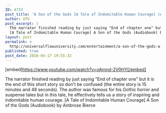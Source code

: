 ```yaml
---
ID: 4733
post_title: 'A Son of the Gods [A Tale of Indomitable Human Courage] (Audiobook)'
author: UfU
post_excerpt: |
  The narrator finished reading by just saying "End of chapter one" but it is the end of this short story so don't be confused (the entire story is 15 minutes and 48 seconds). The author was famous for his Gothic horror and suspense tales but in this tale, he effectively tells us a story of inspiring and indomitable human courage.
  [A Tale of Indomitable Human Courage] A Son of the Gods (Audiobook) by Ambrose Bierce
layout: post
permalink: >
  http://universalflowuniversity.com/entertainment/a-son-of-the-gods-a-tale-of-indomitable-human-courage-audiobook/
published: true
post_date: 2016-04-17 19:55:32
---
```

[embed]https://www.youtube.com/watch?v=oAmnd-2V0HY[/embed]<br>
<p>The narrator finished reading by just saying "End of chapter one" but it is the end of this short story so don't be confused (the entire story is 15 minutes and 48 seconds). The author was famous for his Gothic horror and suspense tales but in this tale, he effectively tells us a story of inspiring and indomitable human courage.
[A Tale of Indomitable Human Courage] A Son of the Gods (Audiobook) by Ambrose Bierce</p>